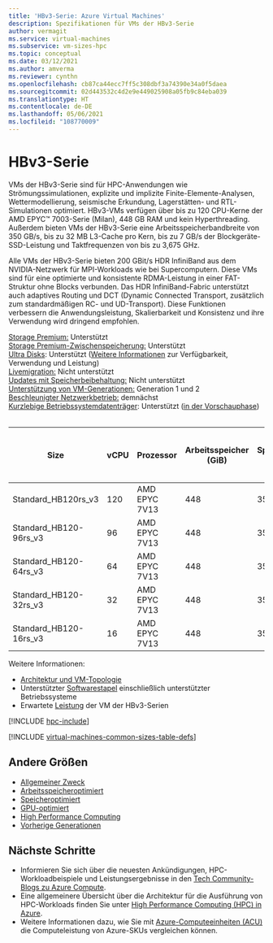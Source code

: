 ```yaml
---
title: 'HBv3-Serie: Azure Virtual Machines'
description: Spezifikationen für VMs der HBv3-Serie
author: vermagit
ms.service: virtual-machines
ms.subservice: vm-sizes-hpc
ms.topic: conceptual
ms.date: 03/12/2021
ms.author: amverma
ms.reviewer: cynthn
ms.openlocfilehash: cb87ca44ecc7ff5c308dbf3a74390e34a0f5daea
ms.sourcegitcommit: 02d443532c4d2e9e449025908a05fb9c84eba039
ms.translationtype: HT
ms.contentlocale: de-DE
ms.lasthandoff: 05/06/2021
ms.locfileid: "108770009"
---
```

# <a name="hbv3-series"></a>HBv3-Serie

VMs der HBv3-Serie sind für HPC-Anwendungen wie Strömungssimulationen, explizite und implizite Finite-Elemente-Analysen, Wettermodellierung, seismische Erkundung, Lagerstätten- und RTL-Simulationen optimiert. HBv3-VMs verfügen über bis zu 120 CPU-Kerne der AMD EPYC™ 7003-Serie (Milan), 448 GB RAM und kein Hyperthreading. Außerdem bieten VMs der HBv3-Serie eine Arbeitsspeicherbandbreite von 350 GB/s, bis zu 32 MB L3-Cache pro Kern, bis zu 7 GB/s der Blockgeräte-SSD-Leistung und Taktfrequenzen von bis zu 3,675 GHz. 

Alle VMs der HBv3-Serie bieten 200 GBit/s HDR InfiniBand aus dem NVIDIA-Netzwerk für MPI-Workloads wie bei Supercomputern. Diese VMs sind für eine optimierte und konsistente RDMA-Leistung in einer FAT-Struktur ohne Blocks verbunden. Das HDR InfiniBand-Fabric unterstützt auch adaptives Routing und DCT (Dynamic Connected Transport, zusätzlich zum standardmäßigen RC- und UD-Transport). Diese Funktionen verbessern die Anwendungsleistung, Skalierbarkeit und Konsistenz und ihre Verwendung wird dringend empfohlen.

[Storage Premium:](premium-storage-performance.md) Unterstützt<br>
[Storage Premium-Zwischenspeicherung:](premium-storage-performance.md) Unterstützt<br>
[Ultra Disks](disks-types.md#ultra-disk): Unterstützt ([Weitere Informationen](https://techcommunity.microsoft.com/t5/azure-compute/ultra-disk-storage-for-hpc-and-gpu-vms/ba-p/2189312) zur Verfügbarkeit, Verwendung und Leistung) <br>
[Livemigration:](maintenance-and-updates.md) Nicht unterstützt<br>
[Updates mit Speicherbeibehaltung:](maintenance-and-updates.md) Nicht unterstützt<br>
[Unterstützung von VM-Generationen:](generation-2.md) Generation 1 und 2<br>
[Beschleunigter Netzwerkbetrieb:](../virtual-network/create-vm-accelerated-networking-cli.md) demnächst<br>
[Kurzlebige Betriebssystemdatenträger](ephemeral-os-disks.md): Unterstützt ([in der Vorschauphase](ephemeral-os-disks.md#preview---ephemeral-os-disks-can-now-be-stored-on-temp-disks))<br>
<br>

|Size |vCPU |Prozessor |Arbeitsspeicher (GiB) |Speicherbandbreite GB/s |Basis-CPU-Frequenz (GHz) |Frequenz für alle Kerne (GHz, Spitze) |Frequenz für Einzelkern (GHz, Spitze) |RDMA-Leistung (Gbit/s) |MPI-Unterstützung |Temporärer Speicher (GiB) |Max. Anzahl Datenträger |Max. virtuelle Ethernet-Netzwerkkarten (vNICs) |
|----|----|----|----|----|----|----|----|----|----|----|----|----|
|Standard_HB120rs_v3    |120 |AMD EPYC 7V13 |448 |350 |2.45 |3.1 |3,675 |200 |All |2 × 960 |32 |8 |
|Standard_HB120-96rs_v3 |96  |AMD EPYC 7V13 |448 |350 |2.45 |3.1 |3,675 |200 |All |2 × 960 |32 |8 |
|Standard_HB120-64rs_v3 |64  |AMD EPYC 7V13 |448 |350 |2.45 |3.1 |3,675 |200 |All |2 × 960 |32 |8 |
|Standard_HB120-32rs_v3 |32  |AMD EPYC 7V13 |448 |350 |2.45 |3.1 |3,675 |200 |All |2 × 960 |32 |8 |
|Standard_HB120-16rs_v3 |16  |AMD EPYC 7V13 |448 |350 |2.45 |3.1 |3,675 |200 |All |2 × 960 |32 |8 |

Weitere Informationen:
- [Architektur und VM-Topologie](./workloads/hpc/hbv3-series-overview.md)
- Unterstützter [Softwarestapel](./workloads/hpc/hbv3-series-overview.md#software-specifications) einschließlich unterstützter Betriebssysteme
- Erwartete [Leistung](./workloads/hpc/hbv3-performance.md) der VM der HBv3-Serien

[!INCLUDE [hpc-include](./workloads/hpc/includes/hpc-include.md)]

[!INCLUDE [virtual-machines-common-sizes-table-defs](../../includes/virtual-machines-common-sizes-table-defs.md)]

## <a name="other-sizes"></a>Andere Größen

- [Allgemeiner Zweck](sizes-general.md)
- [Arbeitsspeicheroptimiert](sizes-memory.md)
- [Speicheroptimiert](sizes-storage.md)
- [GPU-optimiert](sizes-gpu.md)
- [High Performance Computing](sizes-hpc.md)
- [Vorherige Generationen](sizes-previous-gen.md)

## <a name="next-steps"></a>Nächste Schritte

- Informieren Sie sich über die neuesten Ankündigungen, HPC-Workloadbeispiele und Leistungsergebnisse in den [Tech Community-Blogs zu Azure Compute](https://techcommunity.microsoft.com/t5/azure-compute/bg-p/AzureCompute).
- Eine allgemeinere Übersicht über die Architektur für die Ausführung von HPC-Workloads finden Sie unter [High Performance Computing (HPC) in Azure](/azure/architecture/topics/high-performance-computing/).
- Weitere Informationen dazu, wie Sie mit [Azure-Computeeinheiten (ACU)](acu.md) die Computeleistung von Azure-SKUs vergleichen können.
